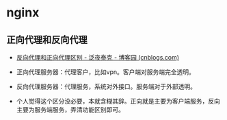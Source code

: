 # nginx

## 正向代理和反向代理

- [反向代理和正向代理区别 - 泛夜泰克 - 博客园 (cnblogs.com)](https://www.cnblogs.com/taostaryu/p/10547132.html)

- 正向代理服务器：代理客户，比如vpn。客户端对服务端完全透明。
- 反向代理服务器：代理服务，系统对外接口。服务端对于外部透明。
- 个人觉得这个区分没必要，本就含糊其辞。正向就是主要为客户端服务，反向主要为服务端服务，弄清功能区别即可。


